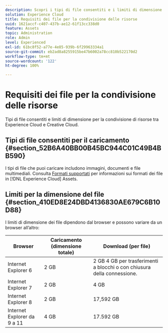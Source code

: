 ```yaml
---
description: Scopri i tipi di file consentiti e i limiti di dimensione per la condivisione di risorse tra Adobe Experience Cloud e Creative Cloud.
solution: Experience Cloud
title: Requisiti dei file per la condivisione delle risorse
uuid: 1621accf-c407-437b-ae12-61f13cc338d0
feature: Assets
topic: Administration
role: Admin
level: Experienced
exl-id: 61bc8f52-a77e-4e85-939b-6f29963334a1
source-git-commit: eb2ad8a8255915be47b6002a78cc810b522170d2
workflow-type: tm+mt
source-wordcount: '122'
ht-degree: 100%

---
```


# Requisiti dei file per la condivisione delle risorse

Tipi di file consentiti e limiti di dimensione per la condivisione di risorse tra Experience Cloud e Creative Cloud.

## Tipi di file consentiti per il caricamento {#section_52B6A40BB00B45BC944C01C49B4BB590}

I tipi di file che puoi caricare includono immagini, documenti e file multimediali. Consulta [Formati supportati](https://helpx.adobe.com/it/experience-manager/brand-portal/using/brand-portal-supported-formats.html) per informazioni sui formati dei file in [!DNL Experience Cloud] Assets.

## Limiti per la dimensione del file {#section_410ED8E24DBD4136830AE679C6B10D88}

I limiti di dimensione dei file dipendono dal browser e possono variare da un browser all’altro:

| Browser | Caricamento (dimensione totale) | Download (per file) |
|--- |--- |--- |
| Internet Explorer 6 | 2 GB | 2 GB  4 GB per trasferimenti a blocchi o con chiusura della connessione. |
| Internet Explorer 7 | 2 GB | 4 GB |
| Internet Explorer 8 | 2 GB | 17,592 GB |
| Internet Explorer da 9 a 11 | 4 GB | 17.592 GB |

